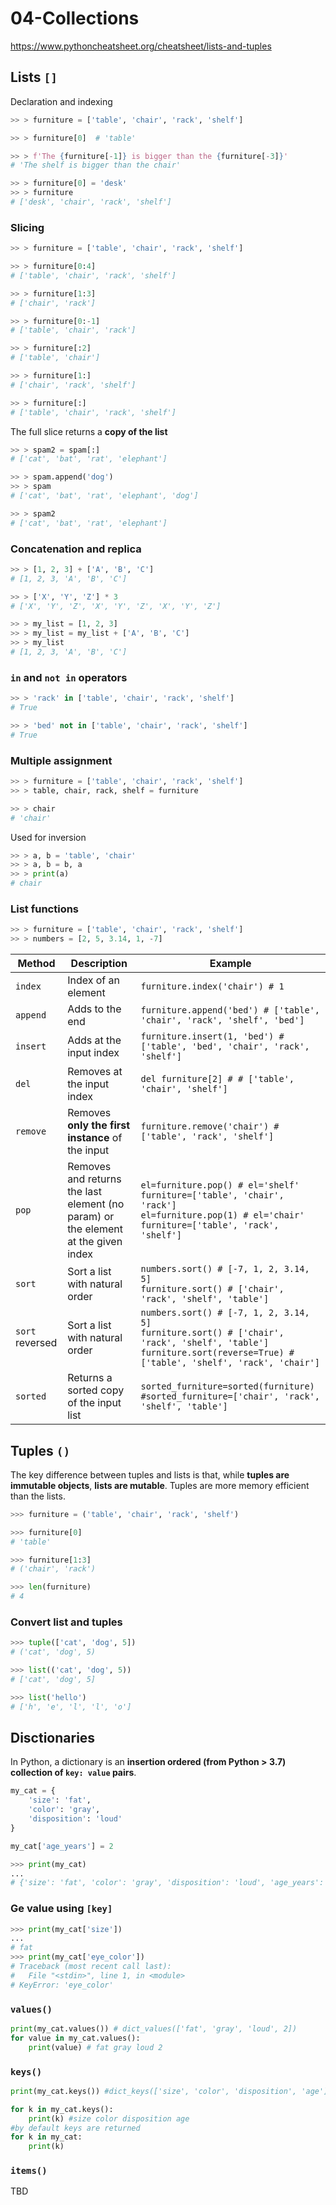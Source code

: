 # 04-Collections

https://www.pythoncheatsheet.org/cheatsheet/lists-and-tuples

## Lists `[]`

Declaration and indexing

```python
>> > furniture = ['table', 'chair', 'rack', 'shelf']

>> > furniture[0]  # 'table'

>> > f'The {furniture[-1]} is bigger than the {furniture[-3]}'
# 'The shelf is bigger than the chair'

>> > furniture[0] = 'desk'
>> > furniture
# ['desk', 'chair', 'rack', 'shelf']
```

### Slicing

```python
>> > furniture = ['table', 'chair', 'rack', 'shelf']

>> > furniture[0:4]
# ['table', 'chair', 'rack', 'shelf']

>> > furniture[1:3]
# ['chair', 'rack']

>> > furniture[0:-1]
# ['table', 'chair', 'rack']

>> > furniture[:2]
# ['table', 'chair']

>> > furniture[1:]
# ['chair', 'rack', 'shelf']

>> > furniture[:]
# ['table', 'chair', 'rack', 'shelf']

```

The full slice returns a **copy of the list**

```python
>> > spam2 = spam[:]
# ['cat', 'bat', 'rat', 'elephant']

>> > spam.append('dog')
>> > spam
# ['cat', 'bat', 'rat', 'elephant', 'dog']

>> > spam2
# ['cat', 'bat', 'rat', 'elephant']
```

### Concatenation and replica

```python
>> > [1, 2, 3] + ['A', 'B', 'C']
# [1, 2, 3, 'A', 'B', 'C']

>> > ['X', 'Y', 'Z'] * 3
# ['X', 'Y', 'Z', 'X', 'Y', 'Z', 'X', 'Y', 'Z']

>> > my_list = [1, 2, 3]
>> > my_list = my_list + ['A', 'B', 'C']
>> > my_list
# [1, 2, 3, 'A', 'B', 'C']
```

### `in` and `not in` operators

```python
>> > 'rack' in ['table', 'chair', 'rack', 'shelf']
# True

>> > 'bed' not in ['table', 'chair', 'rack', 'shelf']
# True

```

### Multiple assignment

```python
>> > furniture = ['table', 'chair', 'rack', 'shelf']
>> > table, chair, rack, shelf = furniture

>> > chair
# 'chair'

```

Used for inversion

```python
>> > a, b = 'table', 'chair'
>> > a, b = b, a
>> > print(a)
# chair
```

### List functions

```python
>> > furniture = ['table', 'chair', 'rack', 'shelf']
>> > numbers = [2, 5, 3.14, 1, -7]
```

| Method          | Description                                                                       | Example                                                                                                                                                                        |
|-----------------|-----------------------------------------------------------------------------------|--------------------------------------------------------------------------------------------------------------------------------------------------------------------------------|
| `index`         | Index of an element                                                               | `furniture.index('chair') # 1`                                                                                                                                                 |
| `append`        | Adds to the end                                                                   | `furniture.append('bed') # ['table', 'chair', 'rack', 'shelf', 'bed']`                                                                                                         |
| `insert`        | Adds at the input index                                                           | `furniture.insert(1, 'bed') # ['table', 'bed', 'chair', 'rack', 'shelf']`                                                                                                      |
| `del`           | Removes at the input index                                                        | `del furniture[2] # # ['table', 'chair', 'shelf']`                                                                                                                             |
| `remove`        | Removes **only the first instance** of the input                                  | `furniture.remove('chair') # ['table', 'rack', 'shelf']`                                                                                                                       |
| `pop`           | Removes and returns the last element (no param) or the element at the given index | `el=furniture.pop() # el='shelf' furniture=['table', 'chair', 'rack']`<br> `el=furniture.pop(1) # el='chair' furniture=['table', 'rack', 'shelf']`                             |
| `sort`          | Sort a list with natural order                                                    | `numbers.sort() # [-7, 1, 2, 3.14, 5] `<br> `furniture.sort() # ['chair', 'rack', 'shelf', 'table']`                                                                           |
| `sort` reversed | Sort a list with natural order                                                    | `numbers.sort() # [-7, 1, 2, 3.14, 5] `<br> `furniture.sort() # ['chair', 'rack', 'shelf', 'table']` <br> `furniture.sort(reverse=True) # ['table', 'shelf', 'rack', 'chair']` |
| `sorted`        | Returns a sorted copy of the input list                                           | `sorted_furniture=sorted(furniture) #sorted_furniture=['chair', 'rack', 'shelf', 'table'] `                                                                                    |

## Tuples `()`
The key difference between tuples and lists is that, while **tuples are immutable objects**, **lists are mutable**. 
Tuples are more memory efficient than the lists.

```python
>>> furniture = ('table', 'chair', 'rack', 'shelf')

>>> furniture[0]
# 'table'

>>> furniture[1:3]
# ('chair', 'rack')

>>> len(furniture)
# 4
```

### Convert list and tuples

```python
>>> tuple(['cat', 'dog', 5])
# ('cat', 'dog', 5)

>>> list(('cat', 'dog', 5))
# ['cat', 'dog', 5]

>>> list('hello')
# ['h', 'e', 'l', 'l', 'o']
```

## Disctionaries

In Python, a dictionary is an **insertion ordered (from Python > 3.7) collection of `key: value` pairs**.

```python
my_cat = {
    'size': 'fat',
    'color': 'gray',
    'disposition': 'loud'
}

my_cat['age_years'] = 2

>>> print(my_cat)
...
# {'size': 'fat', 'color': 'gray', 'disposition': 'loud', 'age_years': 2}
```

### Ge value using `[key]`

```python
>>> print(my_cat['size'])
...
# fat
>>> print(my_cat['eye_color'])
# Traceback (most recent call last):
#   File "<stdin>", line 1, in <module>
# KeyError: 'eye_color'
```

### `values()`

```python
print(my_cat.values()) # dict_values(['fat', 'gray', 'loud', 2])
for value in my_cat.values():
    print(value) # fat gray loud 2
```
### `keys()`

```python
print(my_cat.keys()) #dict_keys(['size', 'color', 'disposition', 'age'])

for k in my_cat.keys():
    print(k) #size color disposition age
#by default keys are returned
for k in my_cat:
    print(k)
```

### `items()`

TBD
